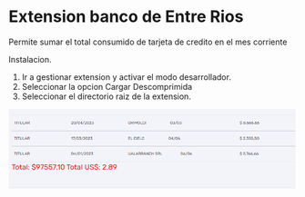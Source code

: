 # Extension banco de Entre Rios


Permite sumar el total consumido de tarjeta de credito en el mes corriente 

Instalacion.

1. Ir a gestionar extension y activar el modo desarrollador.
2. Seleccionar la opcion Cargar Descomprimida
3. Seleccionar el directorio raiz de la extension.

![](captura.png)
